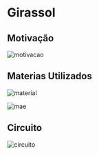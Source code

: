 # Girassol

## Motivação

![motivacao](https://user-images.githubusercontent.com/55934217/181629662-826bcc37-f253-43e9-aa1a-d01cc8f29579.png)

## Materias Utilizados

![material](https://user-images.githubusercontent.com/55934217/181630513-901fd447-97b3-45ff-9119-7e74e883bb5a.png)

![mae](https://user-images.githubusercontent.com/55934217/181630637-4d5f3a6c-189e-40d5-a83a-e7879638a827.png)

## Circuito

![circuito](https://user-images.githubusercontent.com/55934217/181630757-24aea32b-e7fe-4ffe-a348-e7c0927b62ce.png)

